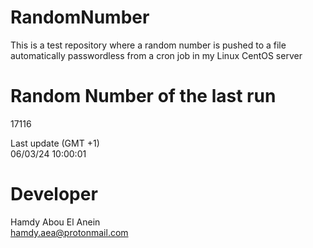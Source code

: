 # RandomNumber    
This is a test repository where a random number is pushed to a file automatically passwordless from a cron job in my Linux CentOS server    
# Random Number of the last run   
17116
      
Last update (GMT +1)    
06/03/24 10:00:01
# Developer    
Hamdy Abou El Anein   
hamdy.aea@protonmail.com
